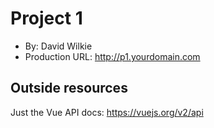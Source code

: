 # Project 1
+ By: David Wilkie
+ Production URL: <http://p1.yourdomain.com>

## Outside resources
Just the Vue API docs: <https://vuejs.org/v2/api>
